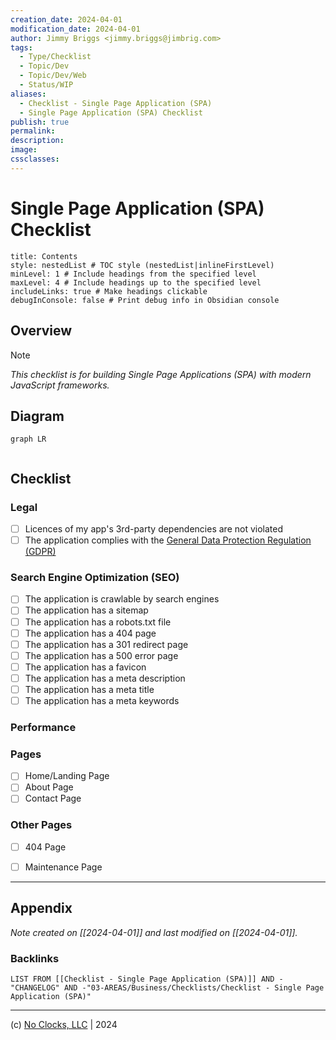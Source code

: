 ```yaml
---
creation_date: 2024-04-01
modification_date: 2024-04-01
author: Jimmy Briggs <jimmy.briggs@jimbrig.com>
tags:
  - Type/Checklist
  - Topic/Dev
  - Topic/Dev/Web
  - Status/WIP
aliases:
  - Checklist - Single Page Application (SPA)
  - Single Page Application (SPA) Checklist
publish: true
permalink:
description:
image:
cssclasses:
---
```


# Single Page Application (SPA) Checklist

```table-of-contents
title: Contents 
style: nestedList # TOC style (nestedList|inlineFirstLevel)
minLevel: 1 # Include headings from the specified level
maxLevel: 4 # Include headings up to the specified level
includeLinks: true # Make headings clickable
debugInConsole: false # Print debug info in Obsidian console
```

## Overview

> [!NOTE]
> *This checklist is for building Single Page Applications (SPA) with modern JavaScript frameworks.*

## Diagram

```mermaid
graph LR
  
```

## Checklist

### Legal

- [ ] Licences of my app's 3rd-party dependencies are not violated
- [ ] The application complies with the [General Data Protection Regulation (GDPR)](https://gdpr.eu/)

### Search Engine Optimization (SEO)

- [ ] The application is crawlable by search engines
- [ ] The application has a sitemap
- [ ] The application has a robots.txt file
- [ ] The application has a 404 page
- [ ] The application has a 301 redirect page
- [ ] The application has a 500 error page
- [ ] The application has a favicon
- [ ] The application has a meta description
- [ ] The application has a meta title
- [ ] The application has a meta keywords

### Performance

### Pages

- [ ] Home/Landing Page
- [ ] About Page
- [ ] Contact Page

### Other Pages

- [ ] 404 Page
- [ ] Maintenance Page


***

## Appendix

*Note created on [[2024-04-01]] and last modified on [[2024-04-01]].*

### Backlinks

```dataview
LIST FROM [[Checklist - Single Page Application (SPA)]] AND -"CHANGELOG" AND -"03-AREAS/Business/Checklists/Checklist - Single Page Application (SPA)"
```

***

(c) [No Clocks, LLC](https://github.com/noclocks) | 2024
